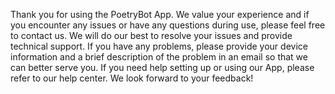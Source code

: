 Thank you for using the PoetryBot App. We value your experience and if you encounter any issues or have any questions during use, please feel free to contact us. We will do our best to resolve your issues and provide technical support. If you have any problems, please provide your device information and a brief description of the problem in an email so that we can better serve you. If you need help setting up or using our App, please refer to our help center. We look forward to your feedback!
